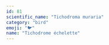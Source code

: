 ```yaml
---
id: 81
scientific_name: "Tichodroma muraria"
category: "bird"
emoji: "🐦"
name: "Tichodrome échelette"
---
```

